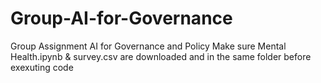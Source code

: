 # Group-AI-for-Governance
Group Assignment AI for Governance and Policy
Make sure Mental Health.ipynb & survey.csv are downloaded and in the same folder before exexuting code
